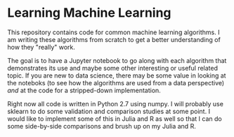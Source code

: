 # Learning Machine Learning

This repository contains code for common machine learning algorithms.  I am writing these algorithms from scratch to get a better understanding of how they "really" work.

The goal is to have a Jupyter notebook to go along with each algorithm that demonstrates its use and maybe some other interesting or useful related topic.  If you are new to data science, there may be some value in looking at the noteboks (to see how the algorithms are used from a data perspective) *and* at the code for a stripped-down implementation.

Right now all code is written in Python 2.7 using numpy.  I will probably use sklearn to do some validation and comparison studies at some point.  I would like to implement some of this in Julia and R as well so that I can do some side-by-side comparisons and brush up on my Julia and R.
